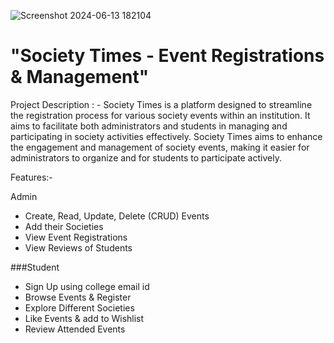 ![Screenshot 2024-06-13 182104](https://github.com/tanishajn12/Society-Events-Project/assets/119069305/86a91da9-6c9e-4f4a-91cd-300a05ff2c4e)

# "Society Times - Event Registrations & Management"

Project Description : -
Society Times is a platform designed to streamline the registration process for various society events within an institution. It aims to facilitate both administrators and students in managing and participating in society activities effectively. Society Times aims to enhance the engagement and management of society events, making it easier for administrators to organize and for students to participate actively.

Features:-

Admin
- Create, Read, Update, Delete (CRUD) Events
- Add their Societies
- View Event Registrations 
- View Reviews of Students

###Student
- Sign Up using college email id
- Browse Events & Register
- Explore Different Societies
- Like Events & add to Wishlist
- Review Attended Events
